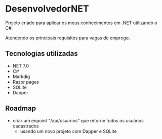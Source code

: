 ﻿# DesenvolvedorNET

Projeto criado para aplicar os meus conhecimentos em .NET utilizando o C#.

Atendendo os principais requisitos para vagas de emprego.

## Tecnologias utilizadas

- NET 7.0
- C#
- Markdig
- Razor pages
- SQLite
- Dapper


## Roadmap

- criar um enpoint "/api/usuarios" que retorne todos os usuários cadastrados
	- usando um novo projeto com Dapper e SQLite
